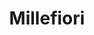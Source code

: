 ---
label: 
title: "Millefiori"
order: 360
layout: table-of-contents
presentation: grid
previousPage: /catalogue/a_vessels/i_ancient/2_cast_rotary/2_cameo/cat-85/
---